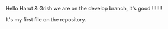 Hello Harut & Grish we are on the develop branch, it's good !!!!!!!

It's my first file on the repository.

